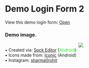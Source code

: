 # Demo Login Form 2
<p>View this demo login form: <a href="https://neutralme.github.io/Login-Form-A/" target="_blank">Open</a></p>
<h3>Demo image.</h3>
<center><img src="https://github.com/neutralme/login2/blob/main/images/IMG_20210515_192153.jpg"></center>
• Created via: <a href="https://play.google.com/store/apps/details?id=io.spck">Spck Editor</a> (<span style="color: #00FF00;">Android</span>)<br>
• Icons made from: <a href="https://play.google.com/store/apps/details?id=xeus.iconic">Iconic</a> (Android)<br>
• Instagram: <a href="https://www.instagram.com/sharma0rohit/">sharma0rohit</a>
